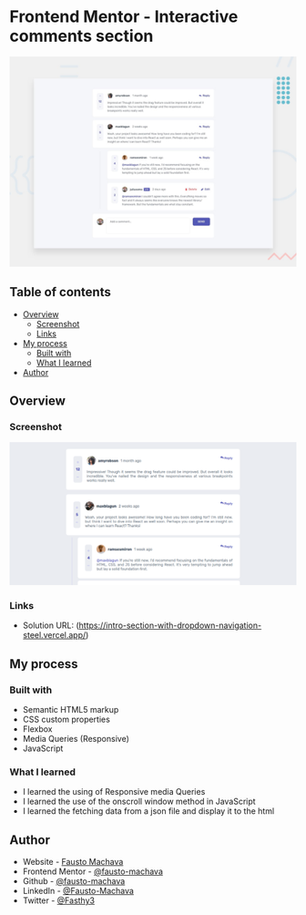 # Frontend Mentor - Interactive comments section

![Design preview for the Interactive comments section coding challenge](./design/desktop-preview.jpg)

## Table of contents

- [Overview](#overview)
  - [Screenshot](#screenshot)
  - [Links](#links)
- [My process](#my-process)
  - [Built with](#built-with)
  - [What I learned](#what-i-learned)
- [Author](#author)

## Overview

### Screenshot

![](./screenshot.png)


### Links

- Solution URL: (https://intro-section-with-dropdown-navigation-steel.vercel.app/)

## My process

### Built with

- Semantic HTML5 markup
- CSS custom properties
- Flexbox
- Media Queries (Responsive)
- JavaScript

### What I learned

- I learned the using of Responsive media Queries
- I learned the use of the onscroll window method in JavaScript
- I learned the fetching data from a json file and display it to the html


## Author

- Website - [Fausto Machava](https://faustomachava.vercel.app/)
- Frontend Mentor - [@fausto-machava](https://www.frontendmentor.io/profile/fausto-machava)
- Github - [@fausto-machava](https://www.github.com/fausto-machava)
- LinkedIn - [@Fausto-Machava](https://www.linkedin.com/in/fausto-machava)
- Twitter - [@Fasthy3](https://www.twitter.com/fasthy3)
